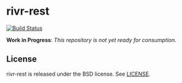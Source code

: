 # rivr-rest

[![Build Status](http://img.shields.io/travis/rivrproject/rivr-rest/master.svg?style=flat)](https://travis-ci.org/rivrproject/rivr-rest)

**Work in Progress**: *This repository is not yet ready for consumption.*

## License

rivr-rest is released under the BSD license. See [LICENSE](LICENSE).
